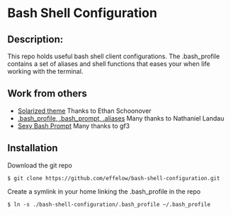 # Bash Shell Configuration

##  Description:
This repo holds useful bash shell client configurations. The .bash_profile contains a set of aliases and shell functions that eases your when life working with the terminal. 

## Work from others

* [Solarized theme] Thanks to Ethan Schoonover
* [.bash_profile, .bash_prompt, .aliases] Many thanks to Nathaniel Landau
* [Sexy Bash Prompt] Many thanks to gf3


[Solarized theme]:                          http://ethanschoonover.com/solarized
[.bash_profile, .bash_prompt, .aliases]:    https://gist.github.com/natelandau/10654137
[Sexy Bash Prompt]:                         https://github.com/gf3/dotfiles

## Installation

Download the git repo

```console
$ git clone https://github.com/effelow/bash-shell-configuration.git
```

Create a symlink in your home linking the .bash_profile in the repo

```console
$ ln -s ./bash-shell-configuration/.bash_profile ~/.bash_profile
```



